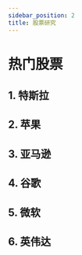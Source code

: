 ```yaml
---
sidebar_position: 2
title: 股票研究
---
```


# 热门股票

## 1. 特斯拉

## 2. 苹果

## 3. 亚马逊

## 4. 谷歌

## 5. 微软

## 6. 英伟达


